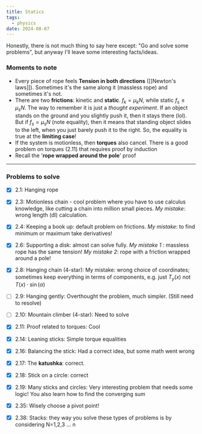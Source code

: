 ```yaml
---
title: Statics
tags:
  - physics
date: 2024-08-07
---
```

Honestly, there is not much thing to say here except: "Go and solve some problems", but anyway I'll leave some interesting facts/ideas. 

### Moments to note
- Every piece of rope feels **Tension in both directions** ([[Newton's laws]]). Sometimes it's the same along it (massless rope) and sometimes it's not.
 - There are two **frictions**: kinetic and **static**. $f_{k} = \mu_{k}N$, while static $f_s \leq \mu_s N$. The way to remember it is just a *thought experiment*. If an object stands on the ground and you slightly push it, then it stays there (lol). But if $f_s = \mu_s N$ (note equality), then it means that standing object slides to the left, when you just barely push it to the right. So, the equality is true at the **limiting case**!
 - If the system is motionless, then **torques** also cancel. There is a good problem on torques (2.11) that requires proof by induction
 - Recall the '**rope wrapped around the pole**' proof
 ---
### Problems to solve 
- [x] 2.1: Hanging rope
- [x] 2.3: Motionless chain - cool problem where you have to use calculus knowledge, like cutting a chain into million small pieces. *My mistake*: wrong length (dl) calculation.
- [x] 2.4: Keeping a book up: default problem on frictions. *My mistake*: to find minimum or maximum take derivatives!
- [x] 2.6: Supporting a disk: almost can solve fully. *My mistake 1* : massless rope has the same tension! *My mistake 2*:  rope with a friction wrapped around a pole!
- [x] 2.8: Hanging chain (4-star): My mistake: wrong choice of coordinates; sometimes keep everything in terms of components, e.g. just $T_y(x)$ not $T(x)\cdot \sin(\alpha)$
- [ ] 2.9: Hanging gently: Overthought the problem, much simpler. (Still need to resolve)
- [ ] 2.10: Mountain climber (4-star): Need to solve
- [x] 2.11: Proof related to torques: Cool
- [x] 2.14: Leaning sticks: Simple torque equalities
- [x] 2.16: Balancing the stick: Had a correct idea, but some math went wrong
- [x] 2.17: The **katushka**: correct.
- [x] 2.18: Stick on a circle: correct
- [x] 2.19: Many sticks and circles: Very interesting problem that needs some logic! You also learn how to find the converging sum
- [x] 2.35: Wisely choose a pivot point!
- [x] 2.38: Stacks: they way you solve these types of problems is by considering N=1,2,3 ... n 



